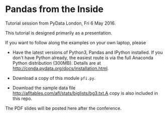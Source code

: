 # Pandas from the Inside

Tutorial session from PyData London, Fri 6 May 2016.

This tutorial is designed primarily as a presentation.

If you want to follow along the examples on your own laptop, please

* Have the latest versions of Python3, Pandas and IPython installed.
  If you don't have Python already, the easiest route is via the
  full Anaconda Python distribution (300MB). Details are at
  http://conda.pydata.org/docs/installation.html.

* Download a copy of this module `pfi.py`. 

* Download the sample data file http://afltables.com/afl/stats/biglists/bg3.txt.A copy is also included in this repo.

The PDF slides will be posted here after the conference.

